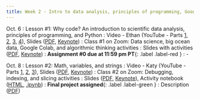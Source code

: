 ```yaml
---
title: Week 2 - Intro to data analysis, principles of programming, Google Colab notebooks, variables, mathematical operations, strings
---
```


Oct. 6
: Lesson #1: Why code? An introduction to scientific data analysis, principles of programming, and Python
  : Video - Ethan (YouTube - Parts [1](#), [2](#), [3](#), [4](#)), Slides ([PDF](/OCEAN_215/materials/lessons/lesson_1.pdf), [Keynote](/OCEAN_215/materials/lessons/lesson_1.key))
: Class #1 on Zoom: Data science, big ocean data, Google Colab, and algorithmic thinking activities
  : Slides with activities ([PDF](/OCEAN_215/materials/class/class_1.pdf), [Keynote](/OCEAN_215/materials/class/class_1.key))
: **Assignment #0 due at 11:59 pm PT**{: .label .label-red }
  : -

Oct. 8
: Lesson #2: Math, variables, and strings
  : Video - Katy (YouTube - Parts [1](#), [2](#), [3](#)), Slides ([PDF](/OCEAN_215/materials/lessons/lesson_2.pdf), [Keynote](/OCEAN_215/materials/lessons/lesson_2.key))
: Class #2 on Zoom: Debugging, indexing, and slicing activities
  : Slides ([PDF](/OCEAN_215/materials/class/class_2.pdf), [Keynote](/OCEAN_215/materials/class/class_2.key)), Activity notebook ([HTML](https://nbviewer.org/github/ethan-campbell/OCEAN_215/blob/main/materials/class/class_2_notebook.ipynb), [.ipynb](/OCEAN_215/materials/class/class_2_notebook.ipynb))
: **Final project assigned**{: .label .label-green }
  : Description ([PDF](/OCEAN_215/materials/assignments/final_project.pdf))
